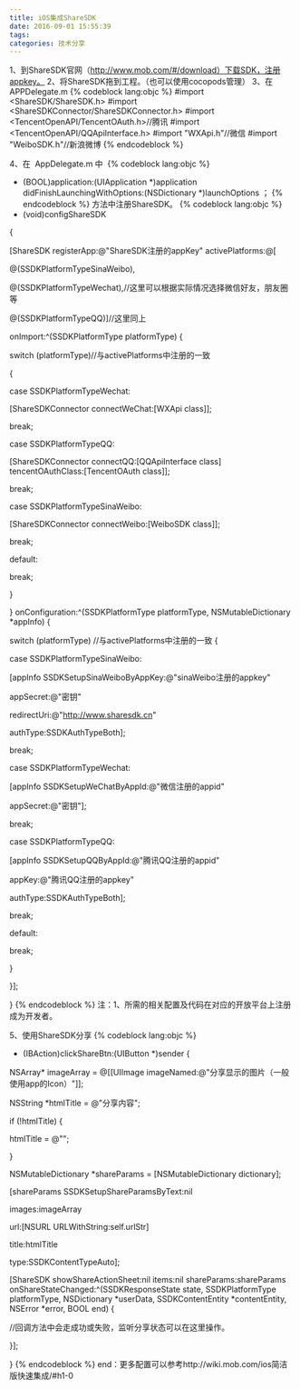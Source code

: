 ```yaml
---
title: iOS集成ShareSDK
date: 2016-09-01 15:55:39
tags:
categories: 技术分享
---
```


1、到ShareSDK官网（http://www.mob.com/#/download）下载SDK，注册appkey。
2、将ShareSDK拖到工程。（也可以使用cocopods管理）
3、在APPDelegate.m
{% codeblock lang:objc %}
#import <ShareSDK/ShareSDK.h>
#import <ShareSDKConnector/ShareSDKConnector.h>
#import <TencentOpenAPI/TencentOAuth.h>//腾讯
#import <TencentOpenAPI/QQApiInterface.h>
#import "WXApi.h"//微信
#import "WeiboSDK.h"//新浪微博
{% endcodeblock %}

4、在  AppDelegate.m 中 
{% codeblock lang:objc %}
<!-- more -->

- (BOOL)application:(UIApplication *)application didFinishLaunchingWithOptions:(NSDictionary *)launchOptions ；
{% endcodeblock %}
方法中注册ShareSDK。
{% codeblock lang:objc %}
- (void)configShareSDK

{

[ShareSDK registerApp:@"ShareSDK注册的appKey" activePlatforms:@[

@(SSDKPlatformTypeSinaWeibo),

@(SSDKPlatformTypeWechat),//这里可以根据实际情况选择微信好友，朋友圈等

@(SSDKPlatformTypeQQ)]//这里同上

onImport:^(SSDKPlatformType platformType) {



switch (platformType)//与activePlatforms中注册的一致

{

case SSDKPlatformTypeWechat:

[ShareSDKConnector connectWeChat:[WXApi class]];

break;

case SSDKPlatformTypeQQ:

[ShareSDKConnector connectQQ:[QQApiInterface class] tencentOAuthClass:[TencentOAuth class]];

break;

case SSDKPlatformTypeSinaWeibo:

[ShareSDKConnector connectWeibo:[WeiboSDK class]];

break;

default:

break;

}

} onConfiguration:^(SSDKPlatformType platformType, NSMutableDictionary *appInfo) {



switch (platformType)
//与activePlatforms中注册的一致
{

case SSDKPlatformTypeSinaWeibo:

[appInfo SSDKSetupSinaWeiboByAppKey:@"sinaWeibo注册的appkey"

appSecret:@"密钥"

redirectUri:@"http://www.sharesdk.cn"

authType:SSDKAuthTypeBoth];

break;

case SSDKPlatformTypeWechat:

[appInfo SSDKSetupWeChatByAppId:@"微信注册的appid"

appSecret:@"密钥"];

break;

case SSDKPlatformTypeQQ:

[appInfo SSDKSetupQQByAppId:@"腾讯QQ注册的appid"

appKey:@"腾讯QQ注册的appkey"

authType:SSDKAuthTypeBoth];

break;

default:

break;

}

}];

}
{% endcodeblock %}
注：1、所需的相关配置及代码在对应的开放平台上注册成为开发者。

5、使用ShareSDK分享
{% codeblock lang:objc %}
- (IBAction)clickShareBtn:(UIButton *)sender {



NSArray* imageArray = @[[UIImage imageNamed:@"分享显示的图片（一般使用app的Icon）"]];

NSString *htmlTitle = @"分享内容";

if (!htmlTitle) {

htmlTitle = @"";

}

NSMutableDictionary *shareParams = [NSMutableDictionary dictionary];

[shareParams SSDKSetupShareParamsByText:nil

images:imageArray

url:[NSURL URLWithString:self.urlStr]

title:htmlTitle

type:SSDKContentTypeAuto];

[ShareSDK showShareActionSheet:nil items:nil shareParams:shareParams onShareStateChanged:^(SSDKResponseState state, SSDKPlatformType platformType, NSDictionary *userData, SSDKContentEntity *contentEntity, NSError *error, BOOL end) {

//回调方法中会走成功或失败，监听分享状态可以在这里操作。

}];

}
{% endcodeblock %}
end：更多配置可以参考http://wiki.mob.com/ios简洁版快速集成/#h1-0
